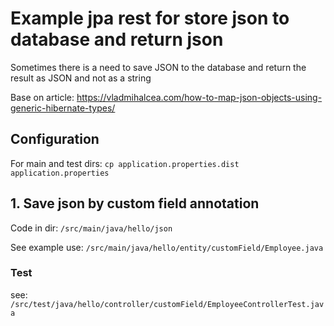 # Example jpa rest for store json to database and return json 

Sometimes there is a need to save JSON to the database and return the result as JSON and not as a string

Base on article: https://vladmihalcea.com/how-to-map-json-objects-using-generic-hibernate-types/

## Configuration

For main and test dirs:
`cp application.properties.dist application.properties`

## 1. Save json by custom field annotation

Code in dir: `/src/main/java/hello/json`

See example use: `/src/main/java/hello/entity/customField/Employee.java`

### Test

see: `/src/test/java/hello/controller/customField/EmployeeControllerTest.java`
